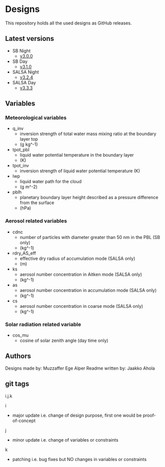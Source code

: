 # Designs

This repository holds all the used designs as GitHub releases.

## Latest versions

- SB Night
  - [v3.0.0](https://github.com/JaakkoAhola/DESIGN/releases/tag/v3.0.0)
- SB Day  
  - [v3.1.0](https://github.com/JaakkoAhola/DESIGN/releases/tag/v3.1.0)
- SALSA Night
  - [v3.2.4](https://github.com/JaakkoAhola/DESIGN/releases/tag/v3.2.4)
- SALSA Day
  - [v3.3.3](https://github.com/JaakkoAhola/DESIGN/releases/tag/v3.3.3)


## Variables

### Meteorological variables
- q_inv
  - inversion strength of total water mass mixing ratio at the boundary layer top
  - (g kg^-1)
- tpot_pbl
  - liquid water potential temperature in the boundary layer
  - (K)
- tpot_inv
  - inversion strength of liquid water potential temperature (K)
- lwp
  - liquid water path for the cloud
  - (g m^-2)
- pblh
  - planetary boundary layer height described as a pressure difference from the surface
  - (hPa)

### Aerosol related variables
- cdnc
  - number of particles with diameter greater than 50 nm in the PBL (SB only)
  - (kg^-1)
- rdry_AS_eff
  - effective dry radius of accumulation mode (SALSA only)
  - (m)
- ks
  - aerosol number concentration in Aitken mode (SALSA only)
  - (kg^-1)
- as
  - aerosol number concentration in accumulation mode (SALSA only)
  - (kg^-1)
- cs
  - aerosol number concentration in coarse mode (SALSA only)
  - (kg^-1)
### Solar radiation related variable
- cos_mu
  - cosine of solar zenith angle (day time only)

## Authors
Designs made by: Muzzaffer Ege Alper
Readme written by: Jaakko Ahola


## git tags
i.j.k

i
- major update i.e. change of design purpose, first one would be proof-of-concept

j
- minor update i.e. change of variables or constraints

k
- patching i.e. bug fixes but NO changes in variables or constraints

